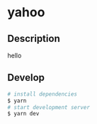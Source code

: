 # yahoo

## Description

hello

## Develop

```bash
# install dependencies
$ yarn
# start development server
$ yarn dev
```